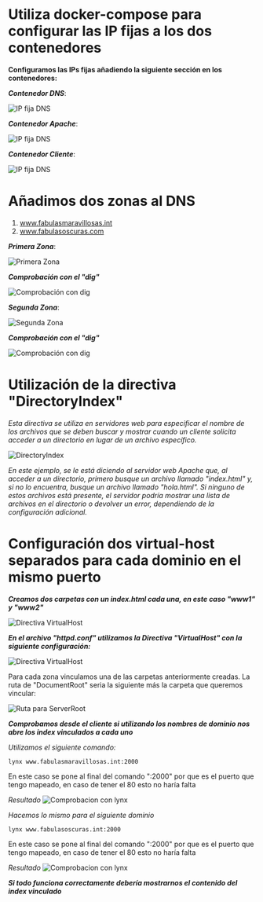 # Utiliza docker-compose para configurar las IP fijas a los dos contenedores 
**Configuramos las IPs fijas añadiendo la siguiente sección en los contenedores:**

***Contenedor DNS***:

  ![ IP fija DNS ](./img/ipfijaDNS.png)

***Contenedor Apache***:

![ IP fija DNS ](./img/IPfijaapache.png)

***Contenedor Cliente***:

![ IP fija DNS ](./img/ipcliente.png) 

# Añadimos dos zonas al DNS
1. www.fabulasmaravillosas.int
2. www.fabulasoscuras.com

***Primera Zona***:

![ Primera Zona ](./img/zona1.png) 

***Comprobación con el "dig"***

![  Comprobación con dig ](./img/digzona1.png) 

***Segunda Zona***:

![ Segunda Zona ](./img/zona2.png) 

  ***Comprobación con el "dig"***

![  Comprobación con dig ](./img/digzona2.png) 

# Utilización de la directiva "DirectoryIndex"

*Esta directiva se utiliza en servidores web para especificar el nombre de los archivos que se deben buscar y mostrar cuando un cliente solicita acceder a un directorio en lugar de un archivo específico.*

![ DirectoryIndex ](./img/DirectoryIndex.png) 

*En este ejemplo, se le está diciendo al servidor web Apache que, al acceder a un directorio, primero busque un archivo llamado "index.html" y, si no lo encuentra, busque un archivo llamado "hola.html". Si ninguno de estos archivos está presente, el servidor podría mostrar una lista de archivos en el directorio o devolver un error, dependiendo de la configuración adicional.*

# Configuración dos virtual-host separados para cada dominio en el mismo puerto 

***Creamos dos carpetas con un index.html cada una, en este caso "www1" y "www2"***

![ Directiva VirtualHost ](./img/pag.png)

***En el archivo "httpd.conf" utilizamos la Directiva "VirtualHost" con la siguiente configuración:***

![ Directiva VirtualHost ](./img/HostVirtualConf.png)

Para cada zona vinculamos una de las carpetas anteriormente creadas.
La ruta de "DocumentRoot" seria la siguiente más la carpeta que queremos vincular:

![ Ruta para ServerRoot ](./img/DocumentRoot.png)

***Comprobamos desde el cliente si utilizando los nombres de dominio nos abre los index vinculados a cada uno***

*Utilizamos el siguiente comando:*


    lynx www.fabulasmaravillosas.int:2000
  En este caso se pone al final del comando ":2000" por que es el puerto que tengo mapeado, en caso de tener el 80 esto no haría falta

*Resultado*
![ Comprobacion con lynx ](./img/comprobacionlynx2.png)

*Hacemos lo mismo para el siguiente dominio*

    lynx www.fabulasoscuras.int:2000
  En este caso se pone al final del comando ":2000" por que es el puerto que tengo mapeado, en caso de tener el 80 esto no haría falta

*Resultado*
![ Comprobacion con lynx ](./img/comprobacionlynx1.png)

***Si todo funciona correctamente debería mostrarnos el contenido del index vinculado***